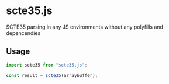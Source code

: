 # scte35.js

SCTE35 parsing in any JS environments without any polyfills and depencendies

## Usage

```javascript
import scte35 from "scte35.js";

const result = scte35(arraybuffer);
```